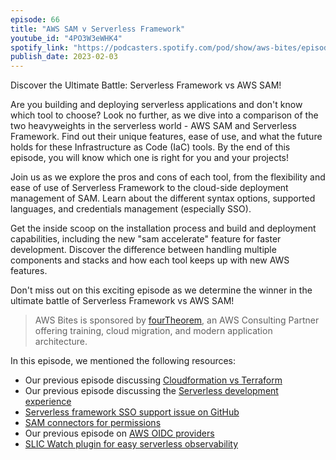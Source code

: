 ```yaml
---
episode: 66
title: "AWS SAM v Serverless Framework"
youtube_id: "4PO3W3eWHK4"
spotify_link: "https://podcasters.spotify.com/pod/show/aws-bites/episodes/66--AWS-SAM-v-Serverless-Framework-e1u8127"
publish_date: 2023-02-03
---
```


Discover the Ultimate Battle: Serverless Framework vs AWS SAM!

Are you building and deploying serverless applications and don't know which tool to choose? Look no further, as we dive into a comparison of the two heavyweights in the serverless world - AWS SAM and Serverless Framework. Find out their unique features, ease of use, and what the future holds for these Infrastructure as Code (IaC) tools. By the end of this episode, you will know which one is right for you and your projects!

Join us as we explore the pros and cons of each tool, from the flexibility and ease of use of Serverless Framework to the cloud-side deployment management of SAM. Learn about the different syntax options, supported languages, and credentials management (especially SSO).

Get the inside scoop on the installation process and build and deployment capabilities, including the new "sam accelerate" feature for faster development. Discover the difference between handling multiple components and stacks and how each tool keeps up with new AWS features.

Don't miss out on this exciting episode as we determine the winner in the ultimate battle of Serverless Framework vs AWS SAM!

> AWS Bites is sponsored by [fourTheorem](https://fourtheorem.com/), an AWS Consulting Partner offering training, cloud migration, and modern application architecture.

In this episode, we mentioned the following resources:

- Our previous episode discussing [Cloudformation vs Terraform](https://awsbites.com/31-cloudformation-or-terraform/)
- Our previous episode discussing the [Serverless development experience](https://awsbites.com/19-is-the-serverless-dx-still-immature/)
- [Serverless framework SSO support issue on GitHub](https://github.com/serverless/serverless/issues/7567)
- [SAM connectors for permissions](https://docs.aws.amazon.com/serverless-application-model/latest/developerguide/managing-permissions-connectors.html)
- Our previous episode on [AWS OIDC providers](https://awsbites.com/45-what-s-the-magic-of-oidc-identity-providers/)
- [SLIC Watch plugin for easy serverless observability](https://github.com/fourTheorem/slic-watch)
